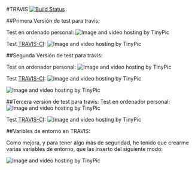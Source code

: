 #TRAVIS [![Build Status](https://travis-ci.org/rubenjo7/IV.svg?branch=master)](https://travis-ci.org/rubenjo7/IV)

##Primera Versión de test para travis:

Test en ordenado personal:
<img src="http://i66.tinypic.com/f9iop0.png" border="0" alt="Image and video hosting by TinyPic">

Test [TRAVIS-CI](https://travis-ci.org/rubenjo7/IV):
<img src="http://i65.tinypic.com/2r2btk3.png" border="0" alt="Image and video hosting by TinyPic">

##Segunda Versión de test para travis:

Test en ordenador personal:
<img src="http://i66.tinypic.com/x4jes4.png" border="0" alt="Image and video hosting by TinyPic"></a>

Test [TRAVIS-CI](https://travis-ci.org/rubenjo7/IV/builds/174616898):
<img src="http://i63.tinypic.com/2z8x07t.png" border="0" alt="Image and video hosting by TinyPic"></a>

<img src="http://i64.tinypic.com/2wdosq9.png" border="0" alt="Image and video hosting by TinyPic"></a>

##Tercera versión de test para travis:
Test en ordenador personal:
<img src="http://i65.tinypic.com/2ln9wjl.png" border="0" alt="Image and video hosting by TinyPic"></a>

Test [TRAVIS-CI](https://travis-ci.org/rubenjo7/IV/builds/179384099):
<img src="http://i65.tinypic.com/969wf9.png" border="0" alt="Image and video hosting by TinyPic"></a>

##Varibles de entorno en TRAVIS:

Como mejora, y para tener algo más de seguridad, he tenido que crearme varias variables de entorno, que las inserto del siguiente modo:

<img src="http://i64.tinypic.com/d7051.png" border="0" alt="Image and video hosting by TinyPic"></a>
